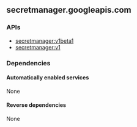 ## secretmanager.googleapis.com

### APIs

* [ secretmanager:v1beta1 ]( https://secretmanager.googleapis.com/$discovery/rest?version=v1beta1 )
* [ secretmanager:v1 ]( https://secretmanager.googleapis.com/$discovery/rest?version=v1 )

### Dependencies

#### Automatically enabled services

None

#### Reverse dependencies

None
